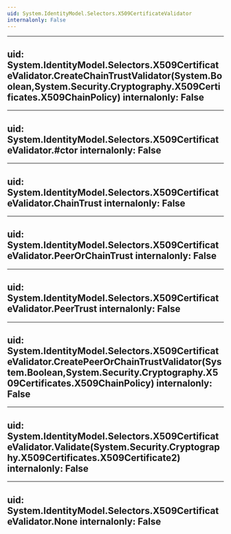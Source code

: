 ```yaml
---
uid: System.IdentityModel.Selectors.X509CertificateValidator
internalonly: False
---
```


---
uid: System.IdentityModel.Selectors.X509CertificateValidator.CreateChainTrustValidator(System.Boolean,System.Security.Cryptography.X509Certificates.X509ChainPolicy)
internalonly: False
---

---
uid: System.IdentityModel.Selectors.X509CertificateValidator.#ctor
internalonly: False
---

---
uid: System.IdentityModel.Selectors.X509CertificateValidator.ChainTrust
internalonly: False
---

---
uid: System.IdentityModel.Selectors.X509CertificateValidator.PeerOrChainTrust
internalonly: False
---

---
uid: System.IdentityModel.Selectors.X509CertificateValidator.PeerTrust
internalonly: False
---

---
uid: System.IdentityModel.Selectors.X509CertificateValidator.CreatePeerOrChainTrustValidator(System.Boolean,System.Security.Cryptography.X509Certificates.X509ChainPolicy)
internalonly: False
---

---
uid: System.IdentityModel.Selectors.X509CertificateValidator.Validate(System.Security.Cryptography.X509Certificates.X509Certificate2)
internalonly: False
---

---
uid: System.IdentityModel.Selectors.X509CertificateValidator.None
internalonly: False
---
